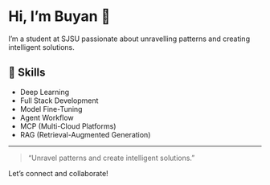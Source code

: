 
<!--
**buyan-kh/buyan-kh** is a ✨ _special_ ✨ repository because its `README.md` (this file) appears on your GitHub profile.

Here are some ideas to get you started:

- 🔭 I’m currently working on ...
- 🌱 I’m currently learning ...
- 👯 I’m looking to collaborate on ...
- 🤔 I’m looking for help with ...
- 💬 Ask me about ...
- 📫 How to reach me: ...
- 😄 Pronouns: ...
- ⚡ Fun fact: ...
-->

# Hi, I’m Buyan 👋

I’m a student at SJSU passionate about unravelling patterns and creating intelligent solutions.

## 🚀 Skills
- Deep Learning
- Full Stack Development
- Model Fine-Tuning
- Agent Workflow
- MCP (Multi-Cloud Platforms)
- RAG (Retrieval-Augmented Generation)

---

> “Unravel patterns and create intelligent solutions.”

Let’s connect and collaborate!

